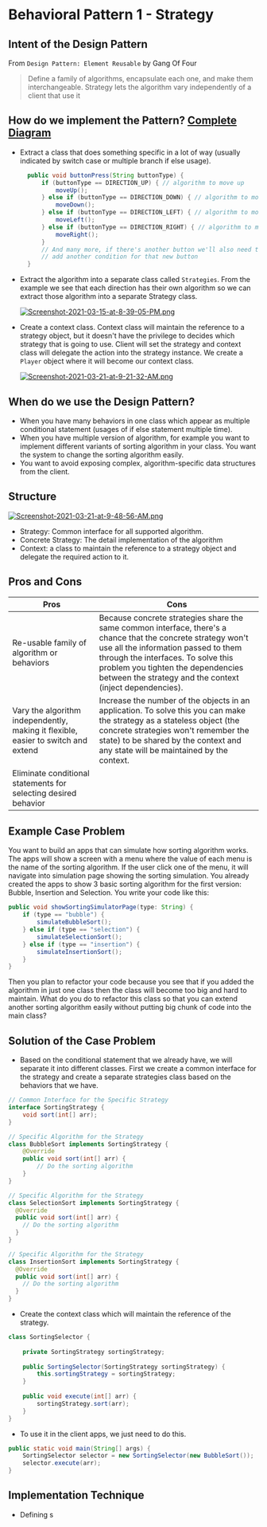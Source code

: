 # Behavioral Pattern 1 - Strategy

Intent of the Design Pattern
--
From `Design Pattern: Element Reusable` by Gang Of Four
> Define a family of algorithms, encapsulate each one, and make them interchangeable. Strategy lets the algorithm vary independently of a client that use it

How do we implement the Pattern? [Complete Diagram](https://drive.google.com/file/d/1znu89M-0phj5u8C7fIxHwx0S6GhBWrPZ/view?usp=sharing)
--
- Extract a class that does something specific in a lot of way (usually indicated by switch case or multiple branch if else usage).

  ```java
    public void buttonPress(String buttonType) {
        if (buttonType == DIRECTION_UP) { // algorithm to move up
            moveUp();
        } else if (buttonType == DIRECTION_DOWN) { // algorithm to move down
            moveDown();
        } else if (buttonType == DIRECTION_LEFT) { // algorithm to move left
            moveLeft();
        } else if (buttonType == DIRECTION_RIGHT) { // algorithm to move right
            moveRight();
        }
        // And many more, if there's another button we'll also need to 
        // add another condition for that new button
    } 
  ``` 
-  Extract the algorithm into a separate class called `Strategies`. From the example we see that each direction has their own algorithm so we can extract those algorithm into a separate Strategy class.
   

   [![Screenshot-2021-03-15-at-8-39-05-PM.png](https://i.postimg.cc/vZccTqWk/Screenshot-2021-03-15-at-8-39-05-PM.png)](https://postimg.cc/75rxQNtn)


- Create a context class. Context class will maintain the reference to a strategy object, but it doesn't have the 
  privilege to decides which strategy that is going to use. Client will set the strategy and context class will delegate the action into the strategy instance. We create a `Player` object 
  where it will become our context class.


  [![Screenshot-2021-03-21-at-9-21-32-AM.png](https://i.postimg.cc/7YgDpqRn/Screenshot-2021-03-21-at-9-21-32-AM.png)](https://postimg.cc/cr4V3G0v)

When do we use the Design Pattern? 
--
- When you have many behaviors in one class which appear as multiple conditional statement (usages of if else statement multiple time).
- When you have multiple version of algorithm, for example you want to implement different variants of sorting algorithm in your class.
You want the system to change the sorting algorithm easily.
- You want to avoid exposing complex, algorithm-specific data structures from the client.


Structure
--
[![Screenshot-2021-03-21-at-9-48-56-AM.png](https://i.postimg.cc/jdrCW30v/Screenshot-2021-03-21-at-9-48-56-AM.png)](https://postimg.cc/DmB7Hgzb)
- Strategy: Common interface for all supported algorithm.
- Concrete Strategy: The detail implementation of the algorithm
- Context: a class to maintain the reference to a strategy object and delegate the required action to it.

Pros and Cons
--
Pros | Cons
--- | ---
Re-usable family of algorithm or behaviors | Because concrete strategies share the same common interface, there's a chance that the concrete strategy won't use all the information passed to them through the interfaces. To solve this problem you tighten the dependencies between the strategy and the context (inject dependencies).   
Vary the algorithm independently, making it flexible, easier to switch and extend | Increase the number of the objects in an application. To solve this you can make the strategy as a stateless object (the concrete strategies won't remember the state) to be shared by the context and any state will be maintained by the context. 
Eliminate conditional statements for selecting desired behavior |

Example Case Problem
--
You want to build an apps that can simulate how sorting algorithm works. The apps will show a screen with a menu where the value of each menu is the name of the sorting algorithm.
If the user click one of the menu, it will navigate into simulation page showing the sorting simulation. You already created the apps to show 3 basic sorting algorithm for the first version: Bubble, Insertion and Selection.
You write your code like this:
```java
public void showSortingSimulatorPage(type: String) {
    if (type == "bubble") {
        simulateBubbleSort();
    } else if (type == "selection") {
        simulateSelectionSort();
    } else if (type == "insertion") {
        simulateInsertionSort();    
    }
}
```
Then you plan to refactor your code because you see that if you added the algorithm in just one class then the class will become too big and hard to maintain. 
What do you do to refactor this class so that you can extend another sorting algorithm easily without putting big chunk of code into the main class?
  
Solution of the Case Problem
--
- Based on the conditional statement that we already have, we will separate it into different classes. First we create a common interface for the strategy and create a separate strategies class based on the behaviors that we have.
```java
// Common Interface for the Specific Strategy
interface SortingStrategy {
    void sort(int[] arr);
}

// Specific Algorithm for the Strategy 
class BubbleSort implements SortingStrategy {
    @Override
    public void sort(int[] arr) {
        // Do the sorting algorithm
    }
}

// Specific Algorithm for the Strategy
class SelectionSort implements SortingStrategy {
  @Override
  public void sort(int[] arr) {
    // Do the sorting algorithm
  }
}

// Specific Algorithm for the Strategy
class InsertionSort implements SortingStrategy {
  @Override
  public void sort(int[] arr) {
    // Do the sorting algorithm
  }
}
```

- Create the context class which will maintain the reference of the strategy. 
```java
class SortingSelector {
    
    private SortingStrategy sortingStrategy;
    
    public SortingSelector(SortingStrategy sortingStrategy) {
        this.sortingStrategy = sortingStrategy;
    }
    
    public void execute(int[] arr) {
        sortingStrategy.sort(arr);
    }
}
```

- To use it in the client apps, we just need to do this.
```java
public static void main(String[] args) {
    SortingSelector selector = new SortingSelector(new BubbleSort());
    selector.execute(arr);
}
```

Implementation Technique
--
- Defining s
